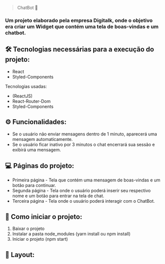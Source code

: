 
> ChatBot 💬

### Um projeto elaborado pela empresa Digitalk, onde o objetivo era criar um Widget que contém uma tela de boas-vindas e um chatbot.

## 🛠️ Tecnologias necessárias para a execução do projeto:

+ React 
+ Styled-Components

Tecnologias usadas:

+ (ReactJS)
+ React-Router-Dom
+ Styled-Components

## ⚙️ Funcionalidades:

* Se o usuário não enviar mensagens dentro de 1 minuto, aparecerá uma mensagem automaticamente.
* Se o usuário ficar inativo por 3 minutos o chat encerrará sua sessão e exibirá uma mensagem.

## 💻 Páginas do projeto:

- Primeira página - Tela que contém uma mensagem de boas-vindas e um botão para continuar.
- Segunda página - Tela onde o usuário poderá inserir seu respectivo nome e um botão para entrar na tela de chat.
- Terceira página - Tela onde o usuário poderá interagir com o ChatBot.

## 🏁 Como iniciar o projeto:

1) Baixar o projeto
2) Instalar a pasta node_modules (yarn install ou npm install)
3) Iniciar o projeto (npm start)

## 🎨 Layout:
